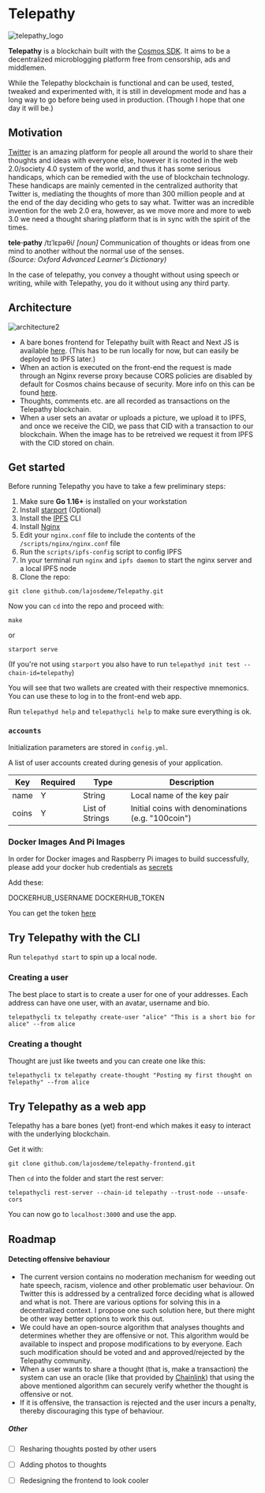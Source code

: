 # Telepathy
![telepathy_logo](https://user-images.githubusercontent.com/44027725/120887037-0fee5580-c5f1-11eb-803e-ec29fa00997c.png)


**Telepathy** is a blockchain built with the [Cosmos SDK](https://github.com/cosmos/cosmos-sdk). It aims to be a decentralized microblogging platform free from censorship, ads and middlemen.

While the Telepathy blockchain is functional and can be used, tested, tweaked and experimented with, it is still in development mode and has a long way to go before being used in production. (Though I hope that one day it will be.)

## Motivation
[Twitter](https://twitter.com) is an amazing platform for people all around the world to share their thoughts and ideas with everyone else, however it is rooted in the web 2.0/society 4.0 system of the world, and thus it has some serious handicaps, which can be remedied with the use of blockchain technology. These handicaps are mainly cemented in the centralized authority that Twitter is, mediating the thoughts of more than 300 million people and at the end of the day deciding who gets to say what. Twitter was an incredible invention for the web 2.0 era, however, as we move more and more to web 3.0 we need a thought sharing platform that is in sync with the spirit of the times. 

<b>tele·pathy</b> /tɪˈlɛpəθi/
<i>[noun]</i>
Communication of thoughts or ideas from one mind to another without the normal use of the senses. <br> <i>(Source: Oxford Advanced Learner's Dictionary)</i>

In the case of telepathy, you convey a thought without using speech or writing, while with Telepathy, you do it without using any third party.

## Architecture
![architecture2](https://user-images.githubusercontent.com/44027725/120889990-57c8a900-c600-11eb-8392-3a964c791920.jpg)
 
 * A bare bones frontend for Telepathy built with React and Next JS is available [here](https://github.com/lajosdeme/telepathy-frontend). (This has to be run locally for now, but can easily be deployed to IPFS later.)
 * When an action is executed on the front-end the request is made through an Nginx reverse proxy because CORS policies are disabled by default for Cosmos chains because of security. More info on this can be found [here](https://docs.cosmos.network/v0.39/interfaces/rest.html).
 * Thoughts, comments etc. are all recorded as transactions on the Telepathy blockchain.
 * When a user sets an avatar or uploads a picture, we upload it to IPFS, and once we receive the CID, we pass that CID with a transaction to our blockchain. When the image has to be retreived we request it from IPFS with the CID stored on chain.

## Get started
Before running Telepathy you have to take a few preliminary steps:
1. Make sure **Go 1.16+** is installed on your workstation
2. Install [starport](https://docs.starport.network/intro/install.html) (Optional)
3. Install the [IPFS](https://docs.ipfs.io/install/command-line/) CLI
4. Install [Nginx](https://www.nginx.com/resources/wiki/start/topics/tutorials/install/)
5. Edit your ```nginx.conf``` file to include the contents of the ```/scripts/nginx/nginx.conf``` file 
6. Run the ```scripts/ipfs-config``` script to config IPFS
7. In your terminal run ```nginx``` and ```ipfs daemon``` to start the nginx server and a local IPFS node
8. Clone the repo:
```
git clone github.com/lajosdeme/Telepathy.git
```
Now you can ```cd``` into the repo and proceed with:
```
make
```
or
```
starport serve
```
(If you're not using ```starport``` you also have to run ```telepathyd init test --chain-id=telepathy```)

You will see that two wallets are created with their respective mnemonics. You can use these to log in to the front-end web app.

Run ```telepathyd help``` and ```telepathycli help``` to make sure everything is ok.

### `accounts`
Initialization parameters are stored in `config.yml`.

A list of user accounts created during genesis of your application.

| Key   | Required | Type            | Description                                       |
| ----- | -------- | --------------- | ------------------------------------------------- |
| name  | Y        | String          | Local name of the key pair                        |
| coins | Y        | List of Strings | Initial coins with denominations (e.g. "100coin") |


### Docker Images And Pi Images

In order for Docker images and Raspberry Pi images to build successfully, please add your docker hub credentials as [secrets](https://github.com/lajosdeme/telepathy/settings/secrets/actions)

Add these:

DOCKERHUB_USERNAME
DOCKERHUB_TOKEN

You can get the token [here](https://hub.docker.com/settings/security)

## Try Telepathy with the CLI

Run ```telepathyd start``` to spin up a local node.

### Creating a user
The best place to start is to create a user for one of your addresses. Each address can have one user, with an avatar, username and bio.
```
telepathycli tx telepathy create-user "alice" "This is a short bio for alice" --from alice
```

### Creating a thought
Thought are just like tweets and you can create one like this:
```
telepathycli tx telepathy create-thought "Posting my first thought on Telepathy" --from alice
```

## Try Telepathy as a web app

Telepathy has a bare bones (yet) front-end which makes it easy to interact with the underlying blockchain.

Get it with:
```
git clone github.com/lajosdeme/telepathy-frontend.git
```

Then ```cd``` into the folder and start the rest server:
```
telepathycli rest-server --chain-id telepathy --trust-node --unsafe-cors
```
You can now go to ```localhost:3000``` and use the app.


## Roadmap
#### Detecting offensive behaviour
 * The current version contains no moderation mechanism for weeding out hate speech, racism, violence and other problematic user behaviour. On Twitter this is addressed by a centralized force deciding what is allowed and what is not. There are various options for solving this in a decentralized context. I propose one such solution here, but there might be other way better options to work this out.
 * We could have an open-source algorithm that analyses thoughts and determines whether they are offensive or not. This algorithm would be available to inspect and propose modifications to by everyone. Each such modification should be voted and and approved/rejected by the Telepathy community.
 * When a user wants to share a thought (that is, make a transaction) the system can use an oracle (like that provided by [Chainlink](https://chain.link/)) that using the above mentioned algorithm can securely verify whether the thought is offensive or not. 
 * If it is offensive, the transaction is rejected and the user incurs a penalty, thereby discouraging this type of behaviour.

##### Other
- [ ] Resharing thoughts posted by other users
- [ ] Adding photos to thoughts
- [ ] Redesigning the frontend to look cooler
 
 

